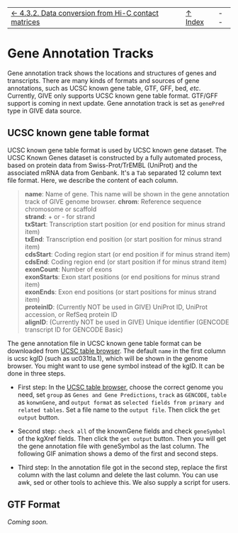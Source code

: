||||
| --- | --- | --- |
|[← 4.3.2. Data conversion from Hi-C contact matrices](4.3.2-HiC-conversion.md)| [↑ Index](Readme.md) | -- |

# Gene Annotation Tracks

Gene annotation track shows the locations and structures of genes and transcripts. There are many kinds of formats and sources of gene annotations, such as UCSC known gene table, GTF, GFF, bed, *etc*. Currently, GIVE only supports UCSC known gene table format. GTF/GFF support is coming in next update. Gene annotation track is set as `genePred` type in GIVE data source.

## UCSC known gene table format

UCSC known gene table format is used by UCSC known gene dataset. The UCSC Known Genes dataset is constructed by a fully automated process, based on protein data from Swiss-Prot/TrEMBL (UniProt) and the associated mRNA data from Genbank. It's a `Tab` separated 12 column text file format. Here, we describe the content of each column.

> __name__: Name of gene. This name will be shown in the gene annotation track of GIVE genome browser.
> __chrom__: Reference sequence chromosome or scaffold  
> __strand__: + or - for strand  
> __txStart__: Transcription start position (or end position for minus strand item)  
> __txEnd__: Transcription end position (or start position for minus strand item)  
> __cdsStart__:	Coding region start (or end position if for minus strand item)  
> __cdsEnd__: Coding region end (or start position if for minus strand item)  
> __exonCount__: Number of exons  
> __exonStarts__: Exon start positions (or end positions for minus strand item)  
> __exonEnds__: Exon end positions (or start positions for minus strand item)  
> __proteinID__: (Currently NOT be used in GIVE) UniProt ID, UniProt accession, or RefSeq protein ID  
> __alignID__: (Currently NOT be used in GIVE) Unique identifier (GENCODE transcript ID for GENCODE Basic)  

The gene annotation file in UCSC known gene table format can be downloaded from [UCSC table browser](https://genome.ucsc.edu/cgi-bin/hgTables). The default `name` in the first column is ucsc kgID (such as uc031tla.1), which will be shown in the genome browser. You might want to use gene symbol instead of the kgID. It can be done in three steps.
 - First step: In the [UCSC table browser](https://genome.ucsc.edu/cgi-bin/hgTables), choose the correct genome you need, set `group` as `Genes and Gene Predictions`, `track` as `GENCODE`, `table` as `konwnGene`, and `output format` as `selected fields from primary and related tables`. Set a file name to the `output file`. Then click the `get output` button.
 - Second step: `check all` of the knownGene fields and check `geneSymbol` of the kgXref fields. Then click the `get output` button. Then you will get the gene annotation file with geneSymbol as the last column. The following GIF animation shows a demo of the first and second steps.

 - Third step: In the annotation file got in the second step, replace the first column with the last column and delete the last column. You can use awk, sed or other tools to achieve this. We also supply a script for users.


## GTF Format

*Coming soon.*
